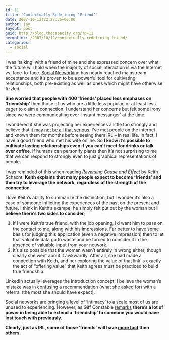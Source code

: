```yaml
---
id: 11
title: 'Contextually Redefining ‘Friend’'
date: 2007-10-12T22:27:36+00:00
author: jay
layout: post
guid: http://blog.thecapacity.org/?p=11
permalink: /2007/10/12/contextually-redefining-friend/
categories:
  - social
---
```

I was ‘talking’ with a friend of mine and she expressed concern over what the future will hold when the majority of social interaction is via the Internet vs. face-to-face. [Social Networking](http://www.google.com/trends?q=social+networking "Google Trends - 'social networking'") has nearly reached mainstream acceptance and it’s proven to be a powerful tool for cultivating relationships, both pre-existing as well as ones which might have otherwise fizzled.

**She worried that people with 400 ‘friends’ placed less emphases on ‘friendship’** then those of us who are a little less popular, or at least less eager to claim a connection. I understand her concerns but felt some irony since we were communicating over ‘instant messanger’ at the time.

I wondered if she was projecting her experiences a little too strongly and believe that [it may not be all that serious](http://www.nytimes.com/2007/10/06/opinion/06mathias.html/partner/rssnyt/?_r=1&oref=slogin "The Facebook Generation"). I’ve met people on the internet and known them for months before seeing them IRL – in real life. In fact, I have a good friend who met his wife online. So **I know it’s possible to cultivate lasting relationships even if you can’t meet for drinks or talk over coffee**. If humans can personify plants then it’s not surprising to me that we can respond to strongly even to just graphical representations of people.

I was reminded of this when reading [_Reversing Cause and Effect_](http://www.chicagobeta.com/reversing-cause-and-effect/ "Reversing Cause and Effect") by Keith Schacht. **Keith explains that many people expect to become ‘friends’ and then try to leverage the network, regardless of the strength of the connection.**

I love Keith’s ability to summarize the distinction, but I wonder it’s also a case of someone inflicting the experiences of the past on the present and future. I think in Keith’s exampe, he simply felt put out by the woman but **I believe there’s two sides to consider**;

  1. If I were Keith’s true friend, with the job opening, I’d want him to pass on the contact to me, along with his impressions. Far better to have some basis for judging this application (even a negative impression) then to let that valuable data go to waste and be forced to consider it in the absence of valuable input from your network.
  2. It’s also possible that the woman wasn’t entirely in wrong either, though clearly she went about it awkwardly. After all, she had made a connection with Keith, and her exploring the value of that link is exactly the act of “offering value” that Keith agrees must be practiced to build true friendship.

LinkedIn actually leverages the introduction concept. I believe the woman’s mistake was in confusing a recommendation (what she asked for) with a referral (the most she should have expect).

Social networks are bringing a level of ‘intimacy’ to a scale most of us are unused to experiencing. However, as Giff Constable [remarks](http://blogs.electricsheepcompany.com/giff/?p=474 "The 95% club") **there’s a lot of power in being able to extend a ‘friendship’ to someone you would have lost touch with previously.**

**Clearly, just as IRL, some of those ‘friends’ will have [more tact](http://www.businessweek.com/managing/content/oct2007/ca2007109_711568.htm?campaign_id=rss_daily "10 Tips for Networkers") then others.**

